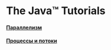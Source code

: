 # The Java™ Tutorials  
  
#### [Параллелизм](src/java-tutorials/concurrency/Concurrency.md)  
#### [Процессы и потоки](src/java-tutorials/concurrency/ProcessesandThreads.md)  
  
